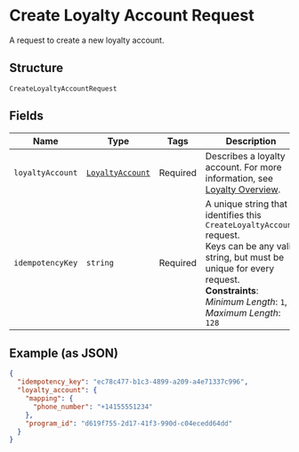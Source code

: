 
# Create Loyalty Account Request

A request to create a new loyalty account.

## Structure

`CreateLoyaltyAccountRequest`

## Fields

| Name | Type | Tags | Description | Getter | Setter |
|  --- | --- | --- | --- | --- | --- |
| `loyaltyAccount` | [`LoyaltyAccount`](/doc/models/loyalty-account.md) | Required | Describes a loyalty account. For more information, see<br>[Loyalty Overview](https://developer.squareup.com/docs/loyalty/overview). | getLoyaltyAccount(): LoyaltyAccount | setLoyaltyAccount(LoyaltyAccount loyaltyAccount): void |
| `idempotencyKey` | `string` | Required | A unique string that identifies this `CreateLoyaltyAccount` request.<br>Keys can be any valid string, but must be unique for every request.<br>**Constraints**: *Minimum Length*: `1`, *Maximum Length*: `128` | getIdempotencyKey(): string | setIdempotencyKey(string idempotencyKey): void |

## Example (as JSON)

```json
{
  "idempotency_key": "ec78c477-b1c3-4899-a209-a4e71337c996",
  "loyalty_account": {
    "mapping": {
      "phone_number": "+14155551234"
    },
    "program_id": "d619f755-2d17-41f3-990d-c04ecedd64dd"
  }
}
```

